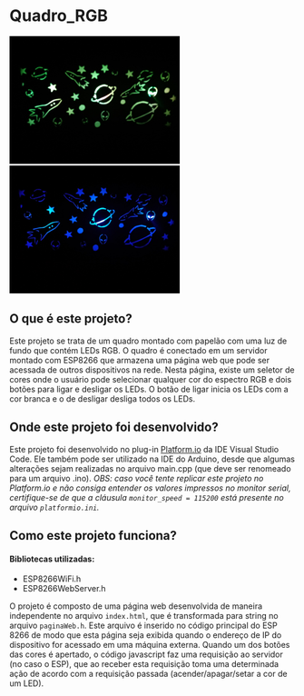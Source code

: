 # Quadro_RGB
<img src = "imagens/quadro_escuro_verde.jpeg" width = 300>
<img src = "imagens/quadro_escuro_azul.jpeg" width = 300>

## O que é este projeto?
Este projeto se trata de um quadro montado com papelão com uma luz de fundo que contém LEDs RGB. O quadro é conectado em um servidor montado com ESP8266 que armazena uma página web que pode ser acessada de outros dispositivos na rede. Nesta página, existe um seletor de cores onde o usuário pode selecionar qualquer cor do espectro RGB e dois botões para ligar e desligar os LEDs. O botão de ligar inicia os LEDs com a cor branca e o de desligar desliga todos os LEDs.  

## Onde este projeto foi desenvolvido?
Este projeto foi desenvolvido no plug-in [Platform.io](https://platformio.org/) da IDE Visual Studio Code. Ele também pode ser utilizado na IDE do Arduino, desde que algumas alterações sejam realizadas no arquivo main.cpp (que deve ser renomeado para um arquivo .ino). *OBS: caso você tente replicar este projeto no Platform.io e não consiga entender os valores impressos no monitor serial, certifique-se de que a cláusula `monitor_speed = 115200` está presente no arquivo `platformio.ini`.*

## Como este projeto funciona?
#### Bibliotecas utilizadas:
  * ESP8266WiFi.h
  * ESP8266WebServer.h

O projeto é composto de uma página web desenvolvida de maneira independente no arquivo `index.html`, que é transformada para string no arquivo `paginaWeb.h`. Este arquivo é inserido no código principal do ESP 8266 de modo que esta página seja exibida quando o endereço de IP do dispositivo for acessado em uma máquina externa. 
Quando um dos botões das cores é apertado, o código javascript faz uma requisição ao servidor (no caso o ESP), que ao receber esta requisição toma uma determinada ação de acordo com a requisição passada (acender/apagar/setar a cor de um LED).
